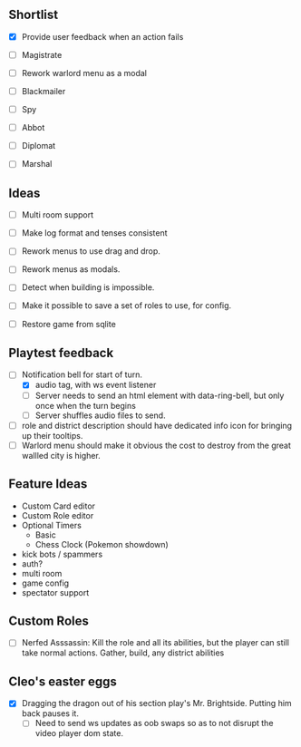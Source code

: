 ## Shortlist
- [x] Provide user feedback when an action fails
- [ ] Magistrate
- [ ] Rework warlord menu as a modal

- [ ] Blackmailer
- [ ] Spy
- [ ] Abbot 
- [ ] Diplomat 
- [ ] Marshal 

## Ideas
- [ ] Multi room support
- [ ] Make log format and tenses consistent
- [ ] Rework menus to use drag and drop.
- [ ] Rework menus as modals.
- [ ] Detect when building is impossible.
- [ ] Make it possible to save a set of roles to use, for config.
- [ ] Restore game from sqlite


## Playtest feedback
- [ ] Notification bell for start of turn.
    - [x] audio tag, with ws event listener
    - [ ] Server needs to send an html element with data-ring-bell, but only once when the turn begins
    - [ ] Server shuffles audio files to send.
- [ ] role and district description should have dedicated info icon for bringing up their tooltips.
- [ ] Warlord menu should make it obvious the cost to destroy from the great wallled city is higher.

## Feature Ideas
- Custom Card editor
- Custom Role editor
- Optional Timers
    - Basic
    - Chess Clock (Pokemon showdown)
- kick bots / spammers
- auth?
- multi room
- game config
- spectator support

## Custom Roles
- [ ] Nerfed Asssassin: Kill the role and all its abilities, but the player can still take normal actions. Gather, build, any district abilities

## Cleo's easter eggs
- [x] Dragging the dragon out of his section play's Mr. Brightside. Putting him back pauses it.
    - [ ] Need to send ws updates as oob swaps so as to not disrupt the video player dom state.
